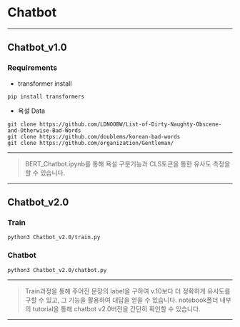 # Chatbot
---
## Chatbot_v1.0

### Requirements

- transformer install
```
pip install transformers
```
- 욕설 Data
```
git clone https://github.com/LDNOOBW/List-of-Dirty-Naughty-Obscene-and-Otherwise-Bad-Words
git clone https://github.com/doublems/korean-bad-words	
git clone https://github.com/organization/Gentleman/
```

---
> BERT_Chatbot.ipynb를 통해 욕설 구분기능과 CLS토큰을 통한 유사도 측정을 할 수 있습니다.
---
## Chatbot_v2.0

### Train
```
python3 Chatbot_v2.0/train.py 
```
### Chatbot
```
python3 Chatbot_v2.0/chatbot.py
```

---
> Train과정을 통해 주어진 문장의 label을 구하여 v.10보다 더 정확하게 유사도를 구할 수 있고, 그 기능을 활용하여 대답을 얻을 수 있습니다.
notebook폴더 내부의 tutorial을 통해 chatbot v2.0버전을 간단히 확인할 수 있습니다.
---
